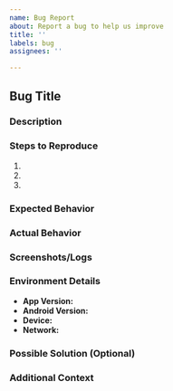 ```yaml
---
name: Bug Report
about: Report a bug to help us improve
title: ''
labels: bug
assignees: ''

---
```


## Bug Title

<!-- Briefly describe the bug -->

### Description
<!-- Provide a detailed description of the bug. Include steps to reproduce, expected behavior, and actual behavior -->

### Steps to Reproduce
1. <!-- Step 1 -->
2. <!-- Step 2 -->
3. <!-- Step 3 -->

### Expected Behavior
<!-- Describe what you expected to happen -->

### Actual Behavior
<!-- Describe what actually happened -->

### Screenshots/Logs
<!-- If applicable, add screenshots to help explain the issue. Also include any relevant logs or error messages -->

### Environment Details
- **App Version:** <!-- e.g., 1.0.0 -->
- **Android Version:** <!-- e.g., Android 12 -->
- **Device:** <!-- e.g., Pixel 6 -->
- **Network:** <!-- e.g., Wi-Fi, 4G -->

### Possible Solution (Optional)
<!-- Suggest a fix or reason for the bug, if known -->

### Additional Context
<!-- Add any other context about the problem here, such as related issues, or anything else that might be helpful -->

